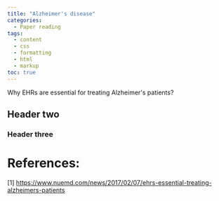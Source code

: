 ```yaml
---
title: "Alzheimer's disease"
categories:
  - Paper reading
tags:
  - content
  - css
  - formatting
  - html
  - markup
toc: true
---
```


Why EHRs are essential for treating Alzheimer's patients?

## Header two

### Header three


# References:
[1] https://www.nuemd.com/news/2017/02/07/ehrs-essential-treating-alzheimers-patients
